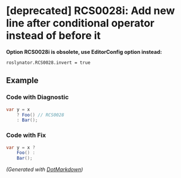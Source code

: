 # \[deprecated\] RCS0028i: Add new line after conditional operator instead of before it

**Option RCS0028i is obsolete, use EditorConfig option instead:**

```
roslynator.RCS0028.invert = true
```

## Example

### Code with Diagnostic

```csharp
var y = x
    ? Foo() // RCS0028
    : Bar();
```

### Code with Fix

```csharp
var y = x ?
    Foo() :
    Bar();
```


*\(Generated with [DotMarkdown](http://github.com/JosefPihrt/DotMarkdown)\)*